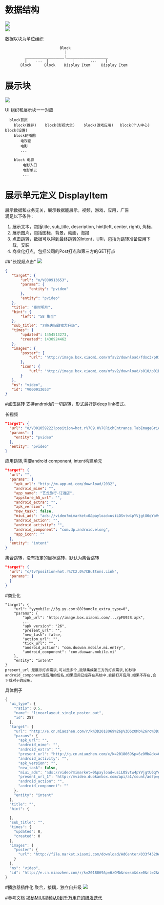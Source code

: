 # 数据结构
<img src="https://raw.githubusercontent.com/AiAndroid/tvhome/master/tvhome/design/TV01.jpg"/></br>
<img src="https://raw.githubusercontent.com/AiAndroid/tvhome/master/tvhome/design/TV02.jpg"/></br>

数据以块为单位组织

                             Block
                               |
             __________________|___________________
             |    ...  |           |       ...    |
           Block      Block    Display Item     Display Item
           
           

#  展示块
<img src="https://raw.githubusercontent.com/AiAndroid/tvhome/master/tvhome/design/block.png"/></br>

UI 组织和展示块一一对应</br>
```
  block首页
    block(推荐)    block(影视大全)    block(游戏应用)   block(个人中心)   block(设置)
    block轮播图
       电视剧
       电影
       ...
       
    block 电影
        电影入口
        电影单元
        ...
```

#  展示单元定义 DisplayItem
展示数据和业务无关，展示数据能展示，视频，游戏，应用，广告</br>
满足以下条件：</br>
1. 展示文本，包括title, sub_title, description, hint(left, center, right), 角标，</br>
2. 展示图片，包括图标，背景，动画，海报</br>
3. 点击跳转，数据可以得到最终跳转的Intent，URI，包括为跳转准备应用下载，安装</br>
4. 商业化打点，包括公司的Post打点和第三方的GET打点</br>

 ##"长视频点击"
 <img src="https://raw.githubusercontent.com/AiAndroid/tvhome/master/tvhome/design/pvideo.png"/></br>
 ```json
 {
    "target": {
        "url": "o/V000913653",
        "params": {
            "entity": "pvideo"
        },
        "entity": "pvideo"
    },
    "title": "秦时明月",
    "hint": {
        "left": "58 集全"
    },
    "sub_title": "羽练夫妇甜蜜大升级",
    "times": {
        "updated": 1454513273,
        "created": 1430924462
    },
    "images": {
        "poster": {
            "url": "http://image.box.xiaomi.com/mfsv2/download/fdsc3/p01UCPBoFQBc/ZonxJhukRlUsWy.jpg"
        },
        "icon": {
            "url": "http://image.box.xiaomi.com/mfsv2/download/s010/p01EI5zF4ESu/3G48UmxYSnr0Yj.jpg"
        }
    },
    "ns": "video",
    "id": "V000913653"
}
```
#点击跳转
支持android的一切跳转，形式最好是deep link模式。

长视频
```json
"target": {
  "url": "o/V001059222?position=hot.r%7C9.0%7CRichEntrance.TabImageGrid.O",
  "params": {
    "entity": "pvideo"
  },
  "entity": "pvideo"
}
```
应用跳转,需要android component, intent构建单元
```json
"target": {
  "url": "",
  "params": {
    "apk_url": "http://m.app.mi.com/download/2032",
    "android_mime": "",
    "app_name": "艺龙旅行-订酒店",
    "appstore_h5_url": "",
    "android_extra": "",
    "apk_version": "",
    "new_task": false,
    "miui_ads": "ads://video?mimarket=0&payload=usiLOSvtw4pYVjgtU6qYoVsEb6ZVCJwm8zhGDsGvzIhtwSTdiWT229iGicHHpddr_ma4ers-JwsbYS4vzkoPmgy13iIHdtfAirW6A3N3oZmyfcDqovbtFzLHZDtLDL3fYRhSleY51LerPc_BKdFJMBPLLGP4psIjTTXjdzXup9TFD-dmIJyXgAd7KG58CfeCMe91uMZVw6EiW0m09-ZA3KsBBaMxY6cacl4DJ1aLgENpbaUx20iP8oO4_JVGMwpypuYYLHl074KSF9gssLOsZD-682Ro-ba8nqlonJyfmnReuzwIuD19bv5QDtzrrJKTqdZtuQTs5bqpikHtN4e6CKNpk4zErPV8Nd4cxvE0ZpNbWpej8R-EogPwIClISE7sMS_GHTew0cErUJjnJsuoQUt4_tjUcPhQCOxrrRoUoEydFcGVISP2FVSy9z-JQm1TpKYTKVjqoFbvNokMgi4l5O-F0rgjTROGHpnfrJ4BmLHF-DPqrBViUvDezfqE36D560v4RV1mDhyyReqYuTPKRg",
    "android_action": "",
    "android_activity": "",
    "android_component": "com.dp.android.elong",
    "app_icon": ""
  },
  "entity": "intent"
}
```
集合跳转，没有指定的目标跳转，默认为集合跳转
```json
"target": {
  "url": "c/tv?position=hot.r%7C2.0%7CButtons.Link",
  "params": {
  }
}
```
#商业化
```
"target": {
    "url": "yymobile://3g.yy.com:80?bundle_extra_type=0",
    "params": {
        "apk_url": "http://image.box.xiaomi.com/.../pFU92B.apk",
        ...
        "apk_version": "26",
        "present_url": "",
        "new_task": false,
        "action_url": "",
        "tick_url": "",
        "android_action": "com.duowan.mobile.mi.entry",
        "android_component": "com.duowan.mobile.mi"
    },
    "entity": "intent"
}
present_url 是展示打点需求,可以是多个,能够集成第三方的打点需求,如秒钟android_component是应用的包名,如果应用已经存在系统中,会接打开应用,如果不存在,会下载对于的应用。
```
具体例子
```js
{
  "ui_type": {
    "ratio": ​0.5,
    "name": "linearlayout_single_poster_out",
    "id": ​257
  },
  "target": {
    "url": "http://e.cn.miaozhen.com/r/k%3D2018069%26p%3D6zOMb%26ro%3Dsm%26dx%3D0%26rt%3D2%26ns%3D__IP__%26ni%3D__IESID__%26v%3D__LOC__%26nd%3D__DRA__%26np%3D__POS__%26nn%3D__APP__%26vo%3D3f965d0f3%26vr%3D2%26o%3Dhttp%253A%252F%252Fproall.h5bang.com%252Fcampaign%252Fdefault%252Fxuetl%252Fxtlqlb%252Findex.php%253Ff%253D2",
    "params": {
      "apk_url": "",
      "android_mime": "",
      "android_extra": "",
      "present_url": "http://g.cn.miaozhen.com/x/k=2018069&p=6zOMb&dx=0&rt=2&o=",
      "android_activity": "",
      "apk_version": "",
      "new_task": false,
      "miui_ads": "ads://video?mimarket=0&payload=usiLOSvtw4pYVjgtU6qYoZtNTK2pJf3J8zhGDsGvzIhtwSTdiWT229iGicHHpddr0M-nGn0cwjolrHyDGoZEq417TQKj4SsvnuP9cu70oxc-dWwWdpFS4n7lEVJU880UYNWbWYu4CBnAmX3yme7MpMt59cLYk_sXRgrDW7MRSgw3rDzz4x0yOf1DLI8R3vuk1TJjIuBgXinNjwgwqqpzow4zNcTlxtzvIgsMgSW93WSLznwNzMt53WiHIdpPD3m3GPS_c13ESOllwY-ovt-Q747Nfa4vv0_LzwHDWKSE35uSYq1xY-i5PUWlBeEwZd_trjQfHJY7zgXrmf9lcT7O4TEvxh03sNHBK1CY5ybLqEFLeP7Y1HD4UAjsa60aFKBMcQDexL0oF0uJL4phK3J9-ae6aRX9t8SS",
      "present_url_1": "http://mvideo.duokanbox.com/api/a1/count/ad?p=g3H7tfEXS5lwO7onq0Y78S0lOhR1Ium7Qf1V5e6Go3_D0F71rZX_Srg28BdmwuMCSZtpcxTE7ZCqJ6UYPvd0nI8U31ksu7ZNyYNf86gAV_Z1g5QPWpy3RotMck-bB0oe",
      "android_action": "",
      "android_component": ""
    },
    "entity": "intent"
  },
  "title": "",
  "hint": {
    
  },
  "sub_title": "",
  "times": {
    "updated": ​0,
    "created": ​0
  },
  "images": {
    "poster": {
      "url": "http://file.market.xiaomi.com/download/AdCenter/033f4529d52f63cfea04abef5dcc907532d43fcde/AdCenter033f4529d52f63cfea04abef5dcc907532d43fcde.jpg/AdCenter033f4529d52f63cfea04abef5dcc907532d43fcdeAdCenter033f4529d52f63cfea04abef5dcc907532d43fcde.jpg.jpg"
    }
  },
  "ns": "video",
  "id": "http://e.cn.miaozhen.com/r/k=2018069&p=6zOMb&ro=sm&dx=0&rt=2&ns=__IP__&ni=__IESID__&v=__LOC__&nd=__DRA__&np=__POS__&nn=__APP__&vo=3f965d0f3&vr=2&o=http%3A%2F%2Fproall.h5bang.com%2Fcampaign%2Fdefault%2Fxuetl%2Fxtlqlb%2Findex.php%3Ff%3D2"
}
```

#播放器插件化
聚合，接耦，独立自升级
<img src="https://raw.githubusercontent.com/AiAndroid/tvhome/master/tvhome/design/vp.png"/></br>


#参考文档
<a href="https://raw.githubusercontent.com/AiAndroid/tvhome/master/tvhome/design/MIUI_Video_Scrum.pdf">
揭秘MIUI视频从0到千万用户的研发迭代</a>
